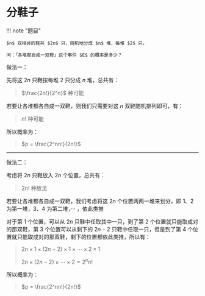# 分鞋子

!!! note "题目"

    $n$ 双相异的鞋共 $2n$ 只，随机地分成 $n$ 堆，每堆 $2$ 只。

    问：「各堆都自成一双鞋」这个事件 $E$ 的概率是多少？

做法一：

先将这 $2n$ 只鞋按每堆 $2$ 只分成 $n$ 堆，总共有：
> $\frac{2n!}{2^n}$ 种可能

若要让各堆都各自成一双鞋，则我们只需要对这 $n$ 双鞋随机排列即可，有：
> $n!$ 种可能

所以概率为：
> $p = \frac{2^nn!}{2n!}$

---

做法二：

考虑将 $2n$ 只鞋放入 $2n$ 个位置，总共有：
> $2n!$ 种放法

若要让各堆都各自成一双鞋，我们考虑将这 $2n$ 个位置两两一堆来划分，即 $1、2$ 为第一堆，$3、4$ 为第二堆，··· ，依此类推

对于第 1 个位置，可以从 $2n$ 只鞋中任取其中一只，到了第 2 个位置就只能取成对的那双鞋，第 3 个位置可以从剩下的 $2n - 2$ 只鞋中任取一只，但是到了第 4 个位置就只能取成对的那双鞋，剩下的位置都依此类推，所以有：
> $2n \times 1 \times (2n - 2) \times 1 \times \cdots \times 2 \times 1$
> 
> $2n \times (2n - 2) \times \cdots \times 2 = 2^nn!$

所以概率为：
> $p = \frac{2^nn!}{2n!}$
